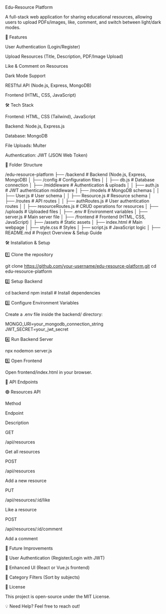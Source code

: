 Edu-Resource Platform

A full-stack web application for sharing educational resources, allowing users to upload PDFs/images, like, comment, and switch between light/dark modes.

🚀 Features

User Authentication (Login/Register)

Upload Resources (Title, Description, PDF/Image Upload)

Like & Comment on Resources

Dark Mode Support

RESTful API (Node.js, Express, MongoDB)

Frontend (HTML, CSS, JavaScript)

🛠️ Tech Stack

Frontend: HTML, CSS (Tailwind), JavaScript

Backend: Node.js, Express.js

Database: MongoDB

File Uploads: Multer

Authentication: JWT (JSON Web Token)

📂 Folder Structure

/edu-resource-platform
  ├── /backend          # Backend (Node.js, Express, MongoDB)
  │   ├── /config       # Configuration files
  │   │   ├── db.js     # Database connection
  │   ├── /middleware   # Authentication & uploads
  │   │   ├── auth.js   # JWT authentication middleware
  │   ├── /models       # MongoDB schemas
  │   │   ├── User.js   # User schema
  │   │   ├── Resource.js # Resource schema
  │   ├── /routes       # API routes
  │   │   ├── authRoutes.js     # User authentication routes
  │   │   ├── resourceRoutes.js # CRUD operations for resources
  │   ├── /uploads      # Uploaded files
  │   ├── .env          # Environment variables
  │   ├── server.js     # Main server file
  │
  ├── /frontend         # Frontend (HTML, CSS, JavaScript)
  │   ├── /assets       # Static assets
  │   ├── index.html    # Main webpage
  │   ├── style.css     # Styles
  │   ├── script.js     # JavaScript logic
  │
  ├── README.md         # Project Overview & Setup Guide

🛠️ Installation & Setup

1️⃣ Clone the repository

git clone https://github.com/your-username/edu-resource-platform.git
cd edu-resource-platform

2️⃣ Setup Backend

cd backend
npm install  # Install dependencies

3️⃣ Configure Environment Variables

Create a .env file inside the backend/ directory:

MONGO_URI=your_mongodb_connection_string
JWT_SECRET=your_jwt_secret

4️⃣ Run Backend Server

npx nodemon server.js

5️⃣ Open Frontend

Open frontend/index.html in your browser.

🔗 API Endpoints

🟢 Resources API

Method

Endpoint

Description

GET

/api/resources

Get all resources

POST

/api/resources

Add a new resource

PUT

/api/resources/:id/like

Like a resource

POST

/api/resources/:id/comment

Add a comment

🎯 Future Improvements

🔐 User Authentication (Register/Login with JWT)

🎨 Enhanced UI (React or Vue.js frontend)

📂 Category Filters (Sort by subjects)

📌 License

This project is open-source under the MIT License.

💡 Need Help? Feel free to reach out!

